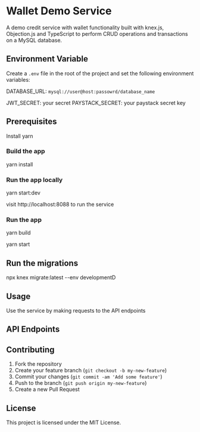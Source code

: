 # Wallet Demo Service

A demo credit service with wallet functionality built with knex.js, Objection.js and TypeScript to perform CRUD operations and transactions on a MySQL database.

## Environment Variable

Create a `.env` file in the root of the project and set the following environment variables:

DATABASE_URL: `mysql://user@host:passowrd/database_name`

JWT_SECRET: your secret
PAYSTACK_SECRET: your paystack secret key

## Prerequisites

Install yarn

### Build the app

yarn install

### Run the app locally

yarn start:dev

visit http://localhost:8088 to run the service

### Run the app

yarn build

yarn start

## Run the migrations

npx knex migrate:latest --env developmentD

## Usage

Use the service by making requests to the API endpoints

## API Endpoints

## Contributing

1. Fork the repository
2. Create your feature branch (`git checkout -b my-new-feature`)
3. Commit your changes (`git commit -am 'Add some feature'`)
4. Push to the branch (`git push origin my-new-feature`)
5. Create a new Pull Request

## License

This project is licensed under the MIT License.
